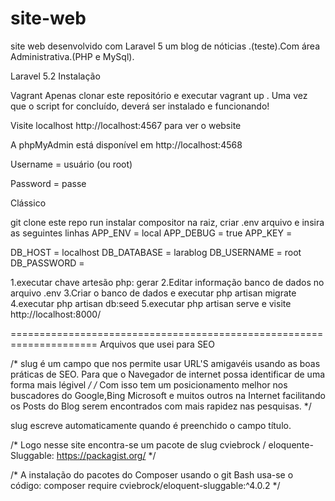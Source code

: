 # site-web
site web desenvolvido com Laravel 5 um blog de nóticias .(teste).Com área Administrativa.(PHP e MySql).

Laravel 5.2
Instalação

Vagrant
Apenas clonar este repositório e executar vagrant up . Uma vez que o script for concluído, deverá ser instalado e funcionando!

Visite localhost http://localhost:4567 para ver o website

A phpMyAdmin está disponível em http://localhost:4568

Username = usuário (ou root)

Password = passe

Clássico

git clone este repo
run instalar compositor
na raiz, criar .env arquivo e insira as seguintes linhas
APP_ENV = local 
APP_DEBUG = true 
APP_KEY = 

DB_HOST = localhost 
DB_DATABASE = larablog 
DB_USERNAME = root 
DB_PASSWORD =

1.executar chave artesão php: gerar
2.Editar informação banco de dados no arquivo .env
3.Criar o banco de dados e executar php artisan migrate
4.executar php artisan db:seed
5.executar php artisan serve e visite http://localhost:8000/

=====================================================================
Arquivos que usei para SEO

/* slug é um campo que nos permite usar URL'S amigavéis usando as boas práticas de SEO. 
Para que o Navegador de internet possa identificar de uma forma mais légivel */
/* Com isso tem um posicionamento melhor nos buscadores do Google,Bing Microsoft e muitos outros na Internet
facilitando os Posts do Blog serem encontrados com mais rapidez nas pesquisas. */

slug escreve automaticamente quando é preenchido o campo título.

/* Logo nesse site encontra-se um pacote de slug cviebrock / eloquente-Sluggable: https://packagist.org/ */

/* A instalação do pacotes do Composer usando o git Bash usa-se o código: composer require cviebrock/eloquent-sluggable:^4.0.2 */
